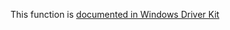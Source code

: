 This function is [documented in Windows Driver Kit](https://learn.microsoft.com/en-us/windows-hardware/drivers/ddi/ntddk/nf-ntddk-rtlconvertlongtoluid)
